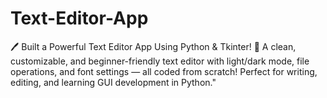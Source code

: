 # Text-Editor-App
🖊️ Built a Powerful Text Editor App Using Python &amp; Tkinter! 🚀 A clean, customizable, and beginner-friendly text editor with light/dark mode, file operations, and font settings — all coded from scratch! Perfect for writing, editing, and learning GUI development in Python."
